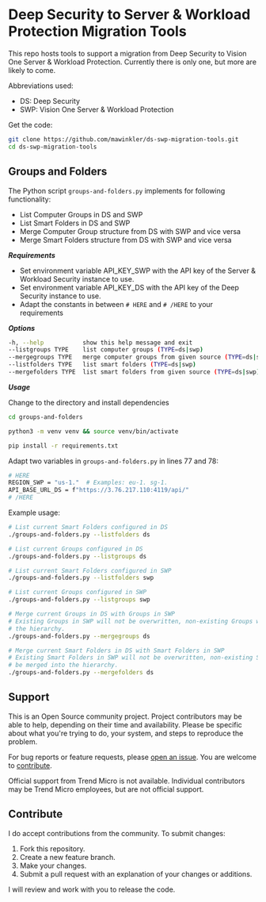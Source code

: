 # Deep Security to Server & Workload Protection Migration Tools

This repo hosts tools to support a migration from Deep Security to Vision One Server & Workload Protection. Currently there is only one, but more are likely to come.

Abbreviations used:

- DS: Deep Security
- SWP: Vision One Server & Workload Protection

Get the code:

```sh
git clone https://github.com/mawinkler/ds-swp-migration-tools.git
cd ds-swp-migration-tools
```

## Groups and Folders

The Python script `groups-and-folders.py` implements for following functionality:

- List Computer Groups in DS and SWP
- List Smart Folders in DS and SWP
- Merge Computer Group structure from DS with SWP and vice versa
- Merge Smart Folders structure from DS with SWP and vice versa

***Requirements***

- Set environment variable API_KEY_SWP with the API key of the
  Server & Workload Security instance to use.
- Set environment variable API_KEY_DS with the API key of the
  Deep Security instance to use.
- Adapt the constants in between
  `# HERE`
  and
  `# /HERE`
  to your requirements

***Options***

```sh
-h, --help           show this help message and exit
--listgroups TYPE    list computer groups (TYPE=ds|swp)
--mergegroups TYPE   merge computer groups from given source (TYPE=ds|swp)
--listfolders TYPE   list smart folders (TYPE=ds|swp)
--mergefolders TYPE  list smart folders from given source (TYPE=ds|swp)
```

***Usage***

Change to the directory and install dependencies

```sh
cd groups-and-folders

python3 -m venv venv && source venv/bin/activate

pip install -r requirements.txt
```

Adapt two variables in `groups-and-folders.py` in lines 77 and 78:

```sh
# HERE
REGION_SWP = "us-1."  # Examples: eu-1. sg-1.
API_BASE_URL_DS = f"https://3.76.217.110:4119/api/"
# /HERE
```

Example usage:

```sh
# List current Smart Folders configured in DS
./groups-and-folders.py --listfolders ds

# List current Groups configured in DS
./groups-and-folders.py --listgroups ds

# List current Smart Folders configured in SWP
./groups-and-folders.py --listfolders swp

# List current Groups configured in SWP
./groups-and-folders.py --listgroups swp

# Merge current Groups in DS with Groups in SWP
# Existing Groups in SWP will not be overwritten, non-existing Groups will be merged into
# the hierarchy.
./groups-and-folders.py --mergegroups ds

# Merge current Smart Folders in DS with Smart Folders in SWP
# Existing Smart Folders in SWP will not be overwritten, non-existing Smart Folders will
# be merged into the hierarchy.
./groups-and-folders.py --mergefolders ds
```

## Support

This is an Open Source community project. Project contributors may be able to help, depending on their time and availability. Please be specific about what you're trying to do, your system, and steps to reproduce the problem.

For bug reports or feature requests, please [open an issue](../../issues). You are welcome to [contribute](#contribute).

Official support from Trend Micro is not available. Individual contributors may be Trend Micro employees, but are not official support.

## Contribute

I do accept contributions from the community. To submit changes:

1. Fork this repository.
2. Create a new feature branch.
3. Make your changes.
4. Submit a pull request with an explanation of your changes or additions.

I will review and work with you to release the code.
